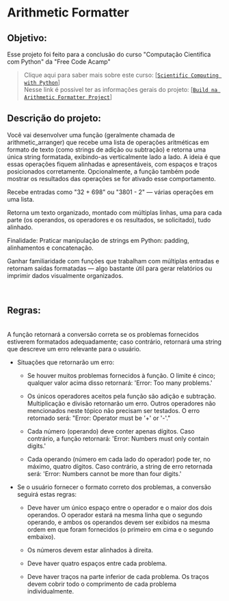 # Arithmetic Formatter

## Objetivo:

Esse projeto foi feito para a conclusão do curso "Computação Cientifica com Python" da "Free Code Acamp"
>Clique aqui para saber mais sobre este curso: [[`Scientific Computing with Python`](https://www.freecodecamp.org/learn/scientific-computing-with-python/)]
><br>
>Nesse link é possivel ter as informações gerais do projeto: [[`Build na Arithmetic Formatter Project`](https://www.freecodecamp.org/learn/scientific-computing-with-python/#build-an-arithmetic-formatter-project)]

## Descrição do projeto:

Você vai desenvolver uma função (geralmente chamada de arithmetic_arranger) que recebe uma lista de operações aritméticas em formato de texto (como strings de adição ou subtração) e retorna uma única string formatada, exibindo-as verticalmente lado a lado. A ideia é que essas operações fiquem alinhadas e apresentáveis, com espaços e traços posicionados corretamente. Opcionalmente, a função também pode mostrar os resultados das operações se for ativado esse comportamento.
<br >

Recebe entradas como "32 + 698" ou "3801 - 2" — várias operações em uma lista.

Retorna um texto organizado, montado com múltiplas linhas, uma para cada parte (os operandos, os operadores e os resultados, se solicitado), tudo alinhado.

Finalidade:
Praticar manipulação de strings em Python: padding, alinhamentos e concatenação.

Ganhar familiaridade com funções que trabalham com múltiplas entradas e retornam saídas formatadas — algo bastante útil para gerar relatórios ou imprimir dados visualmente organizados.

<br />

## Regras:

<br>
A função retornará a conversão correta se os problemas fornecidos estiverem formatados adequadamente; caso contrário, retornará uma string que descreve um erro relevante para o usuário.

* Situações que retornarão um erro:

  * Se houver muitos problemas fornecidos à função. O limite é cinco; qualquer valor acima disso retornará: 'Error: Too many problems.'

  * Os únicos operadores aceitos pela função são adição e subtração. Multiplicação e divisão retornarão um erro. Outros operadores não mencionados neste tópico não precisam ser testados. O erro     retornado será: "Error: Operator must be '+' or '-'."

  * Cada número (operando) deve conter apenas dígitos. Caso contrário, a função retornará: 'Error: Numbers must only contain digits.'

  * Cada operando (número em cada lado do operador) pode ter, no máximo, quatro dígitos. Caso contrário, a string de erro retornada será: 'Error: Numbers cannot be more than four digits.'

* Se o usuário fornecer o formato correto dos problemas, a conversão seguirá estas regras:

  * Deve haver um único espaço entre o operador e o maior dos dois operandos. O operador estará na mesma linha que o segundo operando, e ambos os operandos devem ser exibidos na mesma ordem em que foram fornecidos (o primeiro em cima e o segundo embaixo).

  * Os números devem estar alinhados à direita.

  * Deve haver quatro espaços entre cada problema.

  * Deve haver traços na parte inferior de cada problema. Os traços devem cobrir todo o comprimento de cada problema individualmente. 
<br />

